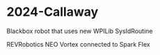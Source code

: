 # 2024-Callaway
 
Blackbox robot that uses new WPILib SysIdRoutine

REVRobotics NEO Vortex connected to Spark Flex